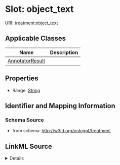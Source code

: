 # Slot: object_text

URI: [treatment:object_text](http://w3id.org/ontogpt/treatments/object_text)



<!-- no inheritance hierarchy -->




## Applicable Classes

| Name | Description |
| --- | --- |
[AnnotatorResult](AnnotatorResult.md) | 






## Properties

* Range: [String](String.md)







## Identifier and Mapping Information







### Schema Source


* from schema: http://w3id.org/ontogpt/treatment




## LinkML Source

<details>
```yaml
name: object_text
from_schema: http://w3id.org/ontogpt/treatment
rank: 1000
alias: object_text
owner: AnnotatorResult
domain_of:
- AnnotatorResult
range: string

```
</details>